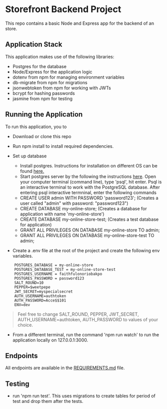 # Storefront Backend Project

This repo contains a basic Node and Express app for the backend of an store.

## Application Stack

This application makes use of the following libraries:

- Postgres for the database
- Node/Express for the application logic
- dotenv from npm for managing environment variables
- db-migrate from npm for migrations
- jsonwebtoken from npm for working with JWTs
- bcrypt for hashing passwords
- jasmine from npm for testing

## Running the Application

To run this application, you to

- Download or clone this repo
- Run npm install to install required dependencies.
- Set up database
  - Install postgres. Instructions for installation on different OS can be found <a href="https://www.postgresql.org/download/" target="_blank">here.</a>
  - Start postgres server by the following the instructions <a href="https://tableplus.com/blog/2018/10/how-to-start-stop-restart-postgresql-server.html">here</a>.
  Open your computer terminal (command line), type 'psql', hit enter. Psql is an interactive terminal to work with the PostgreSQL database.
  After entering psql interactive termninal, enter the following commands
  - CREATE USER admin WITH PASSWORD 'password123'; (Creates a user called "admin" with password: "password123")
  - CREATE DATABASE my-online-store; (Creates a database for application with name 'my-online-store')
  - CREATE DATABASE my-online-store-test; (Creates a test database for application)
  - GRANT ALL PRIVILEGES ON DATABASE my-online-store TO admin;
  - GRANT ALL PRIVILEGES ON DATABASE my-online-store-test TO admin;

- Create a .env file at the root of the project and create the following env variables.
``` POSTGRES_HOST = 127.0.0.1
    POSTGRES_DATABASE = my-online-store
    POSTGRES_DATABASE_TEST = my-online-store-test
    POSTGRES_USERNAME = faithfulonoriobakpo
    POSTGRES_PASSWORD = password123
    SALT_ROUND=10
    PEPPER=$weetpepe
    JWT_SECRET=myspecialsecret
    AUTH_USERNAME=authtoken
    AUTH_PASSWORD=Acce$$101
    ENV=dev
```
  > Feel free to change SALT_ROUND, PEPPER, JWT_SECRET, AUTH_USERNAME=authtoken, AUTH_PASSWORD to values of your choice.

- From a different terminal, run the command 'npm run watch' to run the application locally on 127.0.0.1:3000.


## Endpoints

All endpoints are available in the <a href="../REQUIREMENTS.md">REQUIREMENTS.md</a> file.

## Testing

- run 'npm run test'. This uses migrations to create tables for period of test and drop them after the tests.
